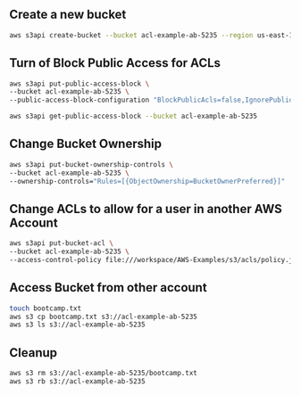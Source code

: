 ## Create a new bucket

```sh
aws s3api create-bucket --bucket acl-example-ab-5235 --region us-east-1
```

## Turn of Block Public Access for ACLs

```sh
aws s3api put-public-access-block \
--bucket acl-example-ab-5235 \
--public-access-block-configuration "BlockPublicAcls=false,IgnorePublicAcls=false,BlockPublicPolicy=true,RestrictPublicBuckets=true"
```

```sh
aws s3api get-public-access-block --bucket acl-example-ab-5235
```

## Change Bucket Ownership


```sh
aws s3api put-bucket-ownership-controls \
--bucket acl-example-ab-5235 \
--ownership-controls="Rules=[{ObjectOwnership=BucketOwnerPreferred}]"
```

## Change ACLs to allow for a user in another AWS Account

```sh
aws s3api put-bucket-acl \
--bucket acl-example-ab-5235 \
--access-control-policy file:///workspace/AWS-Examples/s3/acls/policy.json
```

## Access Bucket from other account

```sh
touch bootcamp.txt
aws s3 cp bootcamp.txt s3://acl-example-ab-5235
aws s3 ls s3://acl-example-ab-5235
```

## Cleanup

```sh
aws s3 rm s3://acl-example-ab-5235/bootcamp.txt
aws s3 rb s3://acl-example-ab-5235
```
